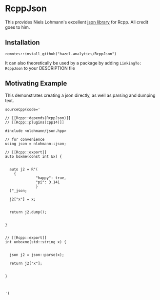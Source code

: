 # RcppJson

This provides Niels Lohmann's excellent [json library](https://github.com/nlohmann/json) for Rcpp.  All credit goes to him.

## Installation

```
remotes::install_github("hazel-analytics/RcppJson")
```

It can also theoretically be used by a package by adding `LinkingTo: RcppJson` to your DESCRIPTION file


## Motivating Example

This demonstrates creating a json directly, as well as parsing and dumping text.

```
sourceCpp(code='

// [[Rcpp::depends(RcppJson)]]
// [[Rcpp::plugins(cpp14)]]

#include <nlohmann/json.hpp>

// for convenience
using json = nlohmann::json;

// [[Rcpp::export]]
auto boxme(const int &x) {


  auto j2 = R"(
    {
              "happy": true,
              "pi": 3.141
              }
  )"_json;

  j2["x"] = x;


  return j2.dump();


}          


// [[Rcpp::export]]
int unboxme(std::string x) {


  json j2 = json::parse(x);

  return j2["x"];


}          


          
')
```


